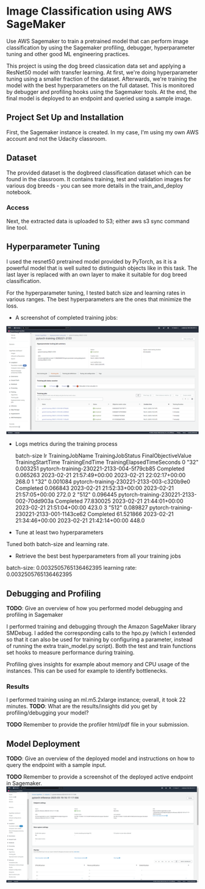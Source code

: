 # Image Classification using AWS SageMaker

Use AWS Sagemaker to train a pretrained model that can perform image classification by using the Sagemaker profiling, debugger, hyperparameter tuning and other good ML engineering practices.

This project is using the dog breed classication data set and applying a ResNet50 model with transfer learning. At first, we're doing hyperparameter tuning using a smaller fraction of the dataset. Afterwards, we're training the model with the best hyperparameters on the full dataset. This is monitored by debugger and profiling hooks using the Sagemaker tools. At the end, the final model is deployed to an endpoint and queried using a sample image.

## Project Set Up and Installation

First, the Sagemaker instance is created. In my case, I'm using my own AWS account and not the Udacity classroom.

## Dataset
The provided dataset is the dogbreed classification dataset which can be found in the classroom.
It contains training, test and validation images for various dog breeds - you can see more details in the train_and_deploy notebook.

### Access
Next, the extracted data is uploaded to S3; either aws s3 sync command line tool.

## Hyperparameter Tuning
I used the resnet50 pretrained model provided by PyTorch, as it is a powerful model that is well suited to distinguish objects like in this task. The last layer is replaced with an own layer to make it suitable for dog breed classification.

For the hyperparameter tuning, I tested batch size and learning rates in various ranges. The best hyperparameters are the ones that minimize the loss.

* A screenshot of completed training jobs:

![hyperparameter tuning job results](screenshots/hyperparameter-tuning-job.png)

* Logs metrics during the training process

	batch-size	lr	TrainingJobName	TrainingJobStatus	FinalObjectiveValue	TrainingStartTime	TrainingEndTime	TrainingElapsedTimeSeconds
0	"32"	0.003251	pytorch-training-230221-2133-004-5f79cb85	Completed	0.065263	2023-02-21 21:57:49+00:00	2023-02-21 22:02:17+00:00	268.0
1	"32"	0.001084	pytorch-training-230221-2133-003-c320b9e0	Completed	0.066843	2023-02-21 21:52:33+00:00	2023-02-21 21:57:05+00:00	272.0
2	"512"	0.096445	pytorch-training-230221-2133-002-70dd903a	Completed	77.830025	2023-02-21 21:44:01+00:00	2023-02-21 21:51:04+00:00	423.0
3	"512"	0.089827	pytorch-training-230221-2133-001-1143ce62	Completed	61.521866	2023-02-21 21:34:46+00:00	2023-02-21 21:42:14+00:00	448.0

* Tune at least two hyperparameters

Tuned both batch-size and learning rate.

* Retrieve the best best hyperparameters from all your training jobs

batch-size: 0.0032505765136462395
learning rate: 0.0032505765136462395

## Debugging and Profiling

**TODO**: Give an overview of how you performed model debugging and profiling in Sagemaker

I performed training and debugging through the Amazon SageMaker library SMDebug. I added the corresponding calls to the hpo.py (which I extended so that it can also be used for training by configuring a parameter, instead of running the extra train_model.py script). Both the test and train functions set hooks to measure performance during training.

Profiling gives insights for example about memory and CPU usage of the instances. This can be used for example to identify bottlenecks.

### Results

I performed training using an ml.m5.2xlarge instance; overall, it took 22 minutes.
**TODO**: What are the results/insights did you get by profiling/debugging your model?

**TODO** Remember to provide the profiler html/pdf file in your submission.


## Model Deployment
**TODO**: Give an overview of the deployed model and instructions on how to query the endpoint with a sample input.

**TODO** Remember to provide a screenshot of the deployed active endpoint in Sagemaker.
![Screenshot of deployed endpoint](screenshots/endpoint.png)

